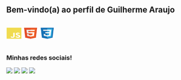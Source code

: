 ## Bem-vindo(a) ao perfil de Guilherme Araujo

</div>
<div style="display: inline_block"><br>
  <img align="center" alt="Js" height="30" width="40" src="https://raw.githubusercontent.com/devicons/devicon/master/icons/javascript/javascript-plain.svg">
  <img align="center" alt="HTML" height="30" width="40" src="https://raw.githubusercontent.com/devicons/devicon/master/icons/html5/html5-original.svg">
  <img align="center" alt="CSS" height="30" width="40" src="https://raw.githubusercontent.com/devicons/devicon/master/icons/css3/css3-original.svg">
</div>
 
 <br>
 
  ### Minhas redes sociais!
 
<div> 
  
  <a target="_blank" href="https://instagram.com/guilhermearaujjo"><img src="https://img.shields.io/badge/-Instagram-%23E4405F?style=for-the-badge&logo=instagram&logoColor=white" target="_blank"></a>
 <a target="_blank" href="https://discord.com/channels/@guilhermearaujjo"><img src="https://img.shields.io/badge/Discord-7289DA?style=for-the-badge&logo=discord&logoColor=white"></a> 
  <a target="_blank" href = "mailto:guilhermearaujosr@gmail.com"><img src="https://img.shields.io/badge/-Gmail-%23333?style=for-the-badge&logo=gmail&logoColor=white"></a>
  <a target="_blank" href="https://www.linkedin.com/in/guilhermearaujjo/"><img src="https://img.shields.io/badge/-LinkedIn-%230077B5?style=for-the-badge&logo=linkedin&logoColor=white"></a> 
 
<!--  ![Snake animation](https://github.com/guilhermearaujjo/guilhermearaujjo/blob/output/github-contribution-grid-snake.svg) -->

</div>

